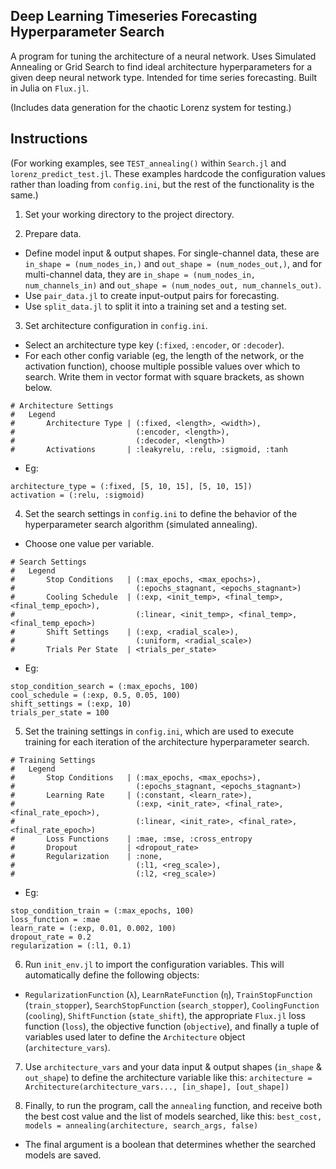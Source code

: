 ## Deep Learning Timeseries Forecasting Hyperparameter Search

A program for tuning the architecture of a neural network. Uses Simulated Annealing or Grid Search to find ideal architecture hyperparameters for a given deep neural network type. Intended for time series forecasting. Built in Julia on `Flux.jl`.

(Includes data generation for the chaotic Lorenz system for testing.)


## Instructions

(For working examples, see `TEST_annealing()` within `Search.jl` and `lorenz_predict_test.jl`. These examples hardcode the configuration values rather than loading from `config.ini`, but the rest of the functionality is the same.)

1. Set your working directory to the project directory.

2. Prepare data.
  - Define model input & output shapes. For single-channel data, these are `in_shape = (num_nodes_in,)` and `out_shape = (num_nodes_out,)`, and for multi-channel data, they are `in_shape = (num_nodes_in, num_channels_in)` and `out_shape = (num_nodes_out, num_channels_out)`.
  - Use `pair_data.jl` to create input-output pairs for forecasting.
  - Use `split_data.jl` to split it into a training set and a testing set.
     
3. Set architecture configuration in `config.ini`.
  - Select an architecture type key (`:fixed`, `:encoder`, or `:decoder`).
  - For each other config variable (eg, the length of the network, or the activation function), choose multiple possible values over which to search. Write them in vector format with square brackets, as shown below.
  ```
  # Architecture Settings
  #   Legend
  #       Architecture Type | (:fixed, <length>, <width>),
  #                           (:encoder, <length>),
  #                           (:decoder, <length>)
  #       Activations       | :leakyrelu, :relu, :sigmoid, :tanh
  ```
  - Eg:
  ```
  architecture_type = (:fixed, [5, 10, 15], [5, 10, 15])
  activation = (:relu, :sigmoid)
  ```

4. Set the search settings in `config.ini` to define the behavior of the hyperparameter search algorithm (simulated annealing).
  - Choose one value per variable.
  ```
  # Search Settings
  #   Legend
  #       Stop Conditions   | (:max_epochs, <max_epochs>),
  #                           (:epochs_stagnant, <epochs_stagnant>)
  #       Cooling Schedule  | (:exp, <init_temp>, <final_temp>, <final_temp_epoch>),
  #                           (:linear, <init_temp>, <final_temp>, <final_temp_epoch>)
  #       Shift Settings    | (:exp, <radial_scale>),
  #                           (:uniform, <radial_scale>)
  #       Trials Per State  | <trials_per_state>
  ```
  - Eg:
  ```
  stop_condition_search = (:max_epochs, 100)
  cool_schedule = (:exp, 0.5, 0.05, 100)
  shift_settings = (:exp, 10)
  trials_per_state = 100
  ```
  
5. Set the training settings in `config.ini`, which are used to execute training for each iteration of the architecture hyperparameter search.
  ```
  # Training Settings
  #   Legend
  #       Stop Conditions   | (:max_epochs, <max_epochs>),
  #                           (:epochs_stagnant, <epochs_stagnant>)
  #       Learning Rate     | (:constant, <learn_rate>),
  #                           (:exp, <init_rate>, <final_rate>, <final_rate_epoch>),
  #                           (:linear, <init_rate>, <final_rate>, <final_rate_epoch>)
  #       Loss Functions    | :mae, :mse, :cross_entropy
  #       Dropout           | <dropout_rate>
  #       Regularization    | :none,
  #                           (:l1, <reg_scale>),
  #                           (:l2, <reg_scale>)
  ```
  - Eg:
  ```
  stop_condition_train = (:max_epochs, 100)
  loss_function = :mae
  learn_rate = (:exp, 0.01, 0.002, 100)
  dropout_rate = 0.2
  regularization = (:l1, 0.1)
  ```

6. Run `init_env.jl` to import the configuration variables. This will automatically define the following objects:
  - `RegularizationFunction` (`λ`), `LearnRateFunction` (`η`), `TrainStopFunction` (`train_stopper`), `SearchStopFunction` (`search_stopper`), `CoolingFunction` (`cooling`), `ShiftFunction` (`state_shift`), the appropriate `Flux.jl` loss function (`loss`), the objective function (`objective`), and finally a tuple of variables used later to define the `Architecture` object (`architecture_vars`).

7. Use `architecture_vars` and your data input & output shapes (`in_shape` & `out_shape`) to define the architecture variable like this:
  `architecture = Architecture(architecture_vars..., [in_shape], [out_shape])`

9. Finally, to run the program, call the `annealing` function, and receive both the best cost value and the list of models searched, like this:
  `best_cost, models = annealing(architecture, search_args, false)`
  - The final argument is a boolean that determines whether the searched models are saved.
